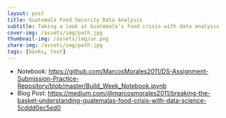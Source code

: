 ```yaml
---
layout: post
title: Guatemala Food Security Data Analysis
subtitle: Taking a look at Guatemala's food crisis with data analysis
cover-img: /assets/img/path.jpg
thumbnail-img: /assets/img/un.png
share-img: /assets/img/path.jpg
tags: [books, test]
---
```


- Notebook: https://github.com/MarcosMorales2011/DS-Assignment-Submission-Practice-Repository/blob/master/Build_Week_Notebook.ipynb
- Blog Post: https://medium.com/@marcosmorales2011/breaking-the-basket-understanding-guatemalas-food-crisis-with-data-science-5cddd0ec5ed0
